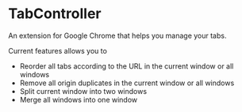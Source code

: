 TabController
=============

An extension for Google Chrome that helps you manage your tabs.

Current features allows you to 
- Reorder all tabs according to the URL in the current window or all windows
- Remove all origin duplicates in the current window or all windows
- Split current window into two windows
- Merge all windows into one window
